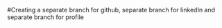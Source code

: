 #Creating a separate branch for github, separate branch for linkedIn and separate branch for profile
